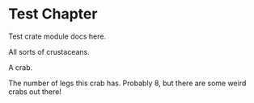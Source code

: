 # Test Chapter

Test crate module docs here.

All sorts of crustaceans.

A crab.

The number of legs this crab has. Probably 8, but there are some weird
crabs out there!
